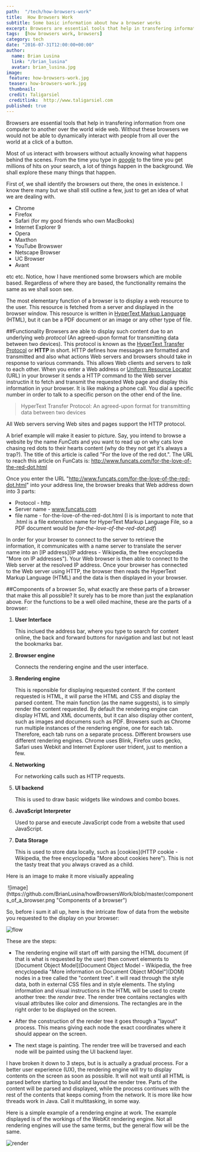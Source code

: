 ```yaml
---
path:  "/tech/how-browsers-work"
title:  How Browsers Work
subtitle: Some basic information about how a browser works
excerpt: Browsers are essential tools that help in transfering information from one computer to another over the world wide web. Without these browsers we would not be able to dynamically interact with people from all over the world at a click of a button.
tags:  [how browsers work, browsers]
category: tech
date: "2016-07-31T12:00:00+00:00"
author:
  name: Brian Lusina
  link: "/brian_lusina"
  avatar: brian_lusina.jpg
image:
 feature: how-browsers-work.jpg
 teaser: how-browsers-work.jpg
 thumbnail: 
 credit: Taligarsiel
 creditlink:  http://www.taligarsiel.com
published: true
---
```


Browsers are essential tools that help in transfering information from one computer to another over the world wide web. Without these browsers we would not be able to dynamically interact with people from all over the world at a click of a button.

Most of us interact with browsers without actually knowing what happens behind the scenes. From the time you type in [_google_](https://www.google.com) to the time you get millions of hits on your search, a lot of things happen in the background. We shall explore these many things that happen.

First of, we shall identify the browsers out there, the ones in existence. I know there many but we shall still outline a few, just to get an idea of what we are dealing with.

- Chrome
- Firefox
- Safari (for my good friends who own MacBooks)
- Internet Explorer 9
- Opera
- Maxthon
- YouTube Browswer
- Netscape Browser
- UC Browser
- Avant

etc etc.
Notice, how I have mentioned some browsers which are mobile based. Regardless of where they are based, the functionality remains the same as we shall soon see.

The most elementary function of a browser is to display a web resource to the user. This resource is fetched from a server and displayed in the browser window. This resource is written in [HyperText Markup Language](https://en.wikipedia.org/wiki/HTML 'More about HTML here') (HTML), but it can be a PDF document or an image or any other type of file.

##Functionality
Browsers are able to display such content due to an underlying web _protocol_ (An agreed-upon format for transmitting data between two devices). This protocol is known as the [HyperText Transfer Protocol](https://en.wikipedia.org/wiki/Hypertext_Transfer_Protocol) or **HTTP** in short. HTTP defines how messages are formatted and transmitted and also what actions Web servers and browsers should take in response to various commands. This allows Web clients and servers to _talk_ to each other. When you enter a Web address or [Uniform Resource Locator](https://en.wikipedia.org/wiki/Uniform_Resource_Locator) (URL) in your browser it sends a HTTP command to the Web server instructin it to fetch and transmit the requested Web page and display this information in your browser. It is like making a phone call. You dial a specific number in order to talk to a specific person on the other end of the line.

> HyperText Transfer Protocol: An agreed-upon format for transmitting data between two devices

All Web servers serving Web sites and pages support the HTTP protocol.

A brief example will make it easier to picture. Say, you intend to browse a website by the name _FunCats_ and you want to read up on why cats love chasing red dots to their hearts content (why do they not get it's always a trap?). The title of this article is called "For the love of the red dot.". The URL to reach this article on FunCats is: http://www.funcats.com/for-the-love-of-the-red-dot.html

Once you enter the URL "http://www.funcats.com/for-the-love-of-the-red-dot.html" into your address line, the browser breaks that Web address down into 3 parts:

- Protocol - http
- Server name - www.funcats.com
- file name - for-the-love-of-the-red-dot.html (I is is important to note that .html is a file extenstion name for HyperText Markup Language File, so a PDF document would be _for-the-love-of-the-red-dot.pdf_)

In order for your browser to connect to the server to retrieve the information, it communicates with a name server to translate the server name into an [IP address](IP address - Wikipedia, the free encyclopedia "More on IP addresses"). Your Web browser is then able to connect to the Web server at the resolved IP address. Once your browser has connected to the Web server using HTTP, the browser then reads the HyperText Markup Language (HTML) and the data is then displayed in your browser.

##Components of a browser
So, what exactly are these parts of a browser that make this all possible? It surely has to be more than just the explanation above. For the functions to be a well oiled machine, these are the parts of a browser:

1.  **User Interface**

    This inclued the address bar, where you type to search for content online, the back and forward buttons for navigation and last but not least the bookmarks bar.

2.  **Browser engine**

    Connects the rendering engine and the user interface.

3.  **Rendering engine**

    This is reponsible for displaying requested content. If the content requested is HTML, it will parse the HTML and CSS and display the parsed content. The main function (as the name suggests), is to simply render the content requested. By default the rendering engine can display HTML and XML documents, but it can also display other content, such as images and documens such as PDF. Browsers such as Chrome run multiple instances of the rendering engine, one for each tab. Therefore, each tab runs on a separate process. Different browsers use different rendering engines. Chrome uses Blink, Firefox uses gecko, Safari uses Webkit and Internet Explorer user trident, just to mention a few.

4.  **Networking**

    For networking calls such as HTTP requests.

5.  **UI backend**

    This is used to draw basic widgets like windows and combo boxes.

6.  **JavaScript Interpreter**

    Used to parse and execute JavaScript code from a website that used JavaScript.

7.  **Data Storage**

    This is used to store data locally, such as [cookies](HTTP cookie - Wikipedia, the free encyclopedia "More about cookies here"). This is not the tasty treat that you always craved as a child.

Here is an image to make it more visiually appealing

<img src="http://placehold.it/150x150.gif" alt="">
![image](https://github.com/BrianLusina/howBrowsersWork/blob/master/components_of_a_browser.png "Components of a browser")

So, before i sum it all up, here is the intricate flow of data from the website you requested to the display on your browser:

![flow](http://www.html5rocks.com/en/tutorials/internals/howbrowserswork/flow.png 'Flow of a typical Rendering Engine')

These are the steps:

- The rendering engine will start off with parsing the HTML document (if that is what is requested by the user) then convert elements to [Document Object Model](Document Object Model - Wikipedia, the free encyclopedia "More information on Document Object MOdel")(DOM) nodes in a tree called the "content tree". it will read through the style data, both in external CSS files and in style elements. The styling information and visual instructions in the HTML will be used to create another tree: the _render tree_. The render tree contains rectangles with visual attributes like color and dimensions. The rectangles are in the right order to be displayed on the screen.

- After the construction of the render tree it goes through a "layout" process. This means giving each node the exact coordinates where it should appear on the screen.

- The next stage is painting. The render tree will be traversed and each node will be painted using the UI backend layer.

I have broken it down to 3 steps, but is is actually a gradual process. For a better user experience (UX), the rendering engine will try to display contents on the screen as soon as possible. It will not wait until all HTML is parsed before starting to build and layout the render tree. Parts of the content will be parsed and displayed, while the process continues with the rest of the contents that keeps coming from the network. It is more like how threads work in Java. Call it multitasking, in some way.

Here is a simple example of a rendering engine at work. The example displayed is of the workings of the WebKit rendering engine. Not all rendering engines will use the same terms, but the general flow will be the same.

![render](http://www.html5rocks.com/en/tutorials/internals/howbrowserswork/webkitflow.png)
